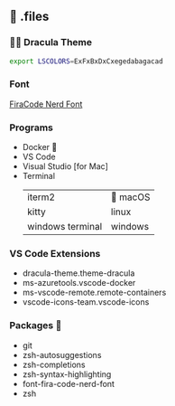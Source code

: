 ## 🔧 .files

### :vampire_man: Dracula Theme
```sh
export LSCOLORS=ExFxBxDxCxegedabagacad
```

### Font
[FiraCode Nerd Font](https://github.com/ryanoasis/nerd-fonts/tree/master/patched-fonts/FiraCode)

### Programs
* Docker :whale:
* VS Code
* Visual Studio [for Mac]
* Terminal <table>
            <tr>
              <td>iterm2</td>
              <td>:beer: macOS</td>
            </tr>
            <tr>
              <td>kitty</td>
              <td>linux</td>
            </tr>
            <tr>
              <td>windows terminal</td>
              <td>windows</td>
            </tr>
          </table>

### VS Code Extensions
* dracula-theme.theme-dracula
* ms-azuretools.vscode-docker
* ms-vscode-remote.remote-containers
* vscode-icons-team.vscode-icons

### Packages :beer:
* git
* zsh-autosuggestions
* zsh-completions
* zsh-syntax-highlighting
* font-fira-code-nerd-font
* zsh
